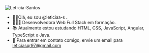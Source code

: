 <img src="https://i.ibb.co/SN0wSW5/Let-cia-Santos.gif" alt="Let-cia-Santos" border="0">

- 👋🏾Olá, eu sou @leticiaa-s .
- 👩🏾‍💻 Desenvolvedora Web Full Stack em formação.
- 📚 Atualmente estou estudando HTML, CSS, JavaScript, Angular, TypeScript e Java.
- 📧 Para entrar em contato comigo, envie um email para leticiasqr97@gmail.com
